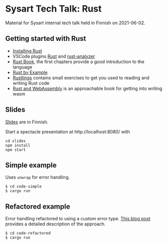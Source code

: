 # Sysart Tech Talk: Rust

Material for Sysart internal tech talk held in Finnish on 2021-06-02.

## Getting started with Rust

* [Installing Rust](https://www.rust-lang.org/tools/install)
* VSCode plugins [Rust](https://marketplace.visualstudio.com/items?itemName=rust-lang.rust) and [rust-analyzer](https://marketplace.visualstudio.com/items?itemName=matklad.rust-analyzer)
* [Rust Book](https://doc.rust-lang.org/stable/book/), the first chapters provide a good introduction to the language
* [Rust by Example](https://doc.rust-lang.org/rust-by-example/)
* [Rustlings](https://github.com/rust-lang/rustlings) contains small exercises to get you used to reading and writing Rust code
* [Rust and WebAssembly](https://rustwasm.github.io/book/) is an approachable book for getting into writing wasm

## Slides

[Slides](https://github.com/mattikl/rust-talk/blob/master/slides/src/slides.md) are in Finnish.

Start a spectacle presentation at http://localhost:8080/ with

```text
cd slides
npm install
npm start
```

## Simple example

Uses `unwrap` for error handling.

```text
$ cd code-simple
$ cargo run
```

## Refactored example

Error handling refactored to using a custom error type. [This blog post](https://blog.burntsushi.net/rust-error-handling) provides a detailed description of the approach.

```text
$ cd code-refactored
$ cargo run
```
